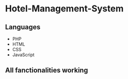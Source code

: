 # Hotel-Management-System

## Languages

* PHP
* HTML
* CSS
* JavaScript

## All fanctionalities working
